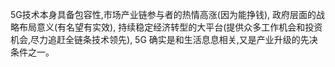 5G技术本身具备包容性,市场产业链参与者的热情高涨(因为能挣钱),
政府层面的战略布局意义(有名望有实效),
持续稳定经济转型的大平台(提供众多工作机会和投资机会,尽力追赶全链条技术领先),
5G 确实是和生活息息相关,又是产业升级的先决条件之一。
